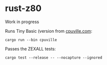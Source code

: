 # rust-z80
Work in progress

Runs Tiny Basic (version from [cpuville.com](http://cpuville.com/Code/Tiny-BASIC.html):
```
cargo run --bin cpuville
```

Passes the ZEXALL tests:
```
cargo test --release -- --nocapture --ignored
```


